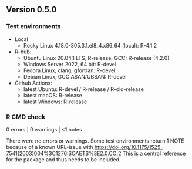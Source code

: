 ## Version 0.5.0

### Test environments

* Local
  * Rocky Linux 4.18.0-305.3.1.el8_4.x86_64 (local): R-4.1.2
* R-hub:
  * Ubuntu Linux 20.04.1 LTS, R-release, GCC: R-release (4.2.0)
  * Windows Server 2022, 64 bit: R-devel
  * Fedora Linux, clang, gfortran: R-devel
  * Debian Linux, GCC ASAN/UBSAN: R-devel
* Github Actions:
  * latest Ubuntu: R-devel / R-release / R-old-release 
  * latest macOS: R-release
  * latest Windows: R-release

### R CMD check

0 errors | 0 warnings | <1 notes

There were no errors or warnings.
Some test environments return 1 NOTE because of a known URL-issue with https://doi.org/10.1175/1525-7541(2003)004%3C1276:SOAETS%3E2.0.CO;2
This is a central reference for the package and thus needs to be included.




